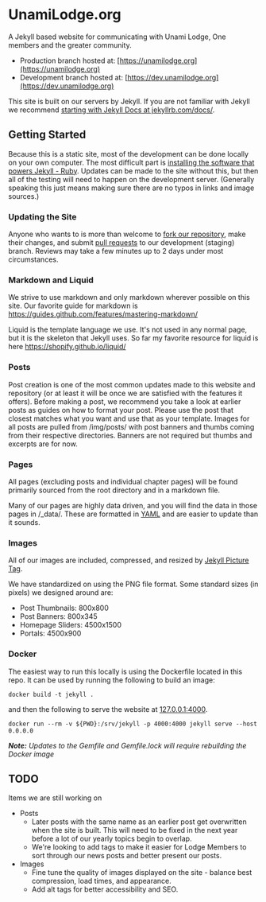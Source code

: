 # UnamiLodge.org
A Jekyll based website for communicating with Unami Lodge, One members and the greater community.

* Production branch hosted at: [https://unamilodge.org](https://unamilodge.org)
* Development branch hosted at: [https://dev.unamilodge.org](https://dev.unamilodge.org)

This site is built on our servers by Jekyll. If you are not familiar with Jekyll we recommend [starting with Jekyll Docs at jekyllrb.com/docs/](https://jekyllrb.com/docs/).

## Getting Started
Because this is a static site, most of the development can be done locally on your own computer. The most difficult part is [installing the software that powers Jekyll - Ruby](https://jekyllrb.com/docs/installation/). Updates can be made to the site without this, but then all of the testing will need to happen on the development server. (Generally speaking this just means making sure there are no typos in links and image sources.)

### Updating the Site
Anyone who wants to is more than welcome to [fork our repository](https://help.github.com/en/github/getting-started-with-github/fork-a-repo), make their changes, and submit [pull requests](https://help.github.com/en/github/collaborating-with-issues-and-pull-requests/about-pull-requests) to our development (staging) branch. Reviews may take a few minutes up to 2 days under most circumstances.

### Markdown and Liquid
We strive to use markdown and only markdown wherever possible on this site. Our favorite guide for markdown is https://guides.github.com/features/mastering-markdown/

Liquid is the template language we use. It's not used in any normal page, but it is the skeleton that Jekyll uses. So far my favorite resource for liquid is here https://shopify.github.io/liquid/

### Posts
Post creation is one of the most common updates made to this website and repository (or at least it will be once we are satisfied with the features it offers). Before making a post, we recommend you take a look at earlier posts as guides on how to format your post. Please use the post that closest matches what you want and use that as your template. Images for all posts are pulled from /img/posts/ with post banners and thumbs coming from their respective directories. Banners are not required but thumbs and excerpts are for now.

### Pages
All pages (excluding posts and individual chapter pages) will be found primarily sourced from the root directory and in a markdown file.

Many of our pages are highly data driven, and you will find the data in those pages in /_data/. These are formatted in [YAML](https://en.wikipedia.org/wiki/YAML) and are easier to update than it sounds.

### Images
All of our images are included, compressed, and resized by [Jekyll Picture Tag](https://rbuchberger.github.io/jekyll_picture_tag/).

We have standardized on using the PNG file format. Some standard sizes (in pixels) we designed around are:
- Post Thumbnails: 800x800
- Post Banners: 800x345
- Homepage Sliders: 4500x1500
- Portals: 4500x900

### Docker
The easiest way to run this locally is using the Dockerfile located in this repo. It can be used by running the following to build an image:
```
docker build -t jekyll .
```
and then the following to serve the website at [127.0.0.1:4000](http://127.0.0.1).
```
docker run --rm -v ${PWD}:/srv/jekyll -p 4000:4000 jekyll serve --host 0.0.0.0
```
***Note:** Updates to the Gemfile and Gemfile.lock will require rebuilding the Docker image*

## TODO
Items we are still working on
- Posts
  - Later posts with the same name as an earlier post get overwritten when the site is built. This will need to be fixed in the next year before a lot of our yearly topics begin to overlap.
  - We're looking to add tags to make it easier for Lodge Members to sort through our news posts and better present our posts.
- Images
  - Fine tune the quality of images displayed on the site - balance best compression, load times, and appearance.
  - Add alt tags for better accessibility and SEO.
 
